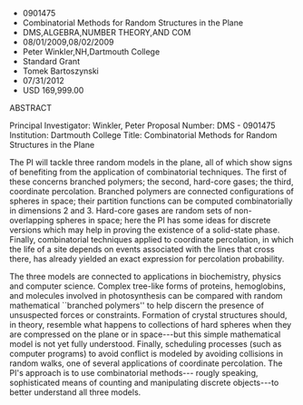 
* 0901475
* Combinatorial Methods for Random Structures in the Plane
* DMS,ALGEBRA,NUMBER THEORY,AND COM
* 08/01/2009,08/02/2009
* Peter Winkler,NH,Dartmouth College
* Standard Grant
* Tomek Bartoszynski
* 07/31/2012
* USD 169,999.00

ABSTRACT

Principal Investigator: Winkler, Peter Proposal Number: DMS - 0901475
Institution: Dartmouth College Title: Combinatorial Methods for Random
Structures in the Plane

The PI will tackle three random models in the plane, all of which show signs of
benefiting from the application of combinatorial techniques. The first of these
concerns branched polymers; the second, hard-core gases; the third, coordinate
percolation. Branched polymers are connected configurations of spheres in space;
their partition functions can be computed combinatorially in dimensions 2 and 3.
Hard-core gases are random sets of non-overlapping spheres in space; here the PI
has some ideas for discrete versions which may help in proving the existence of
a solid-state phase. Finally, combinatorial techniques applied to coordinate
percolation, in which the life of a site depends on events associated with the
lines that cross there, has already yielded an exact expression for percolation
probability.

The three models are connected to applications in biochemistry, physics and
computer science. Complex tree-like forms of proteins, hemoglobins, and
molecules involved in photosynthesis can be compared with random mathematical
``branched polymers'' to help discern the presence of unsuspected forces or
constraints. Formation of crystal structures should, in theory, resemble what
happens to collections of hard spheres when they are compressed on the plane or
in space---but this simple mathematical model is not yet fully understood.
Finally, scheduling processes (such as computer programs) to avoid conflict is
modeled by avoiding collisions in random walks, one of several applications of
coordinate percolation. The PI's approach is to use combinatorial methods---
rougly speaking, sophisticated means of counting and manipulating discrete
objects---to better understand all three models.
